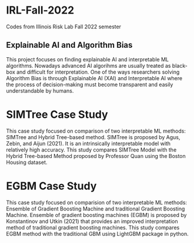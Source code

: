 # IRL-Fall-2022
Codes from Illinois Risk Lab Fall 2022 semester

## Explainable AI and Algorithm Bias

This project focuses on finding explainable AI and interpretable ML algorithms. Nowadays advanced AI algorihms are usually treated as black-box and difficult for interpretation. One of the ways researchers solving Algorithm Bias is through Explainable AI (XAI) and Interpretable AI where the process of decision-making must become transparent and easily understandable by humans.

# SIMTree Case Study
This case study focused on comparison of two interpretable ML methods: SIMTree and Hybrid Tree-based method. SIMTree is proposed by Agus, Zebin, and Aijun (2021). It is an intrinsically interpretable model with relatively high accuracy. This study compares SIMTree Model with the Hybrid Tree-based Method proposed by Professor Quan using the Boston Housing dataset.


# EGBM Case Study
This case study focused on comparision of two interpretable ML methods: Ensemble of Gradient Boosting Machine and traditional Gradient Boosting Machine. Ensemble of gradient boosting machines (EGBM) is proposed by Konstantinov and Utkin (2021) that provides an improved interpretation method of traditional gradient boosting machines. This study compares EGBM method with the traditional GBM using LightGBM package in python. 
